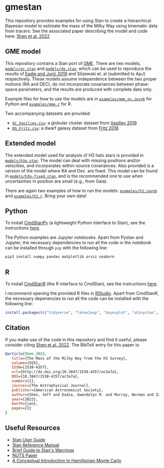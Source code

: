 # gmestan

This repository provides examples for using Stan to create a hierarchical Bayesian model to estimate the mass of the Milky Way using kinematic data from tracers. See the associated paper describing the model and code here: [Shen et al. 2022](https://arxiv.org/abs/2111.09327)

## GME model

This repository contains a Stan port of [GME](https://github.com/gweneadie/GME). There are two models, [`models/gc.stan`](models/gc.stan) and [`models/dg.stan`](models/dg.stan), which can be used to reproduce the results of [Eadie and Jurić 2019](https://ui.adsabs.harvard.edu/abs/2019ApJ...875..159E/abstract) and Slizewski et. al (submitted to ApJ) respectively. These models assume independence between the two proper motions (RA and DEC), do not incorporate covariances between phase-space parameters, and the results are produced with complete data only.

Example files for how to use the models are in [`examples/gme_py.ipynb`](examples/gme_py.ipynb) for Python and [`examples/gme.r`](examples/gme.r) for R. 

Two accompanying datasets are provided:

- [`GC_Vasiliev.csv`](data/GC_Vasiliev.csv): a globular cluster dataset from [Vasiliev 2019](https://ui.adsabs.harvard.edu/abs/2019MNRAS.484.2832V/abstract)
- [`DG_Fritz.csv`](data/DG_Fritz.csv): a dwarf galaxy dataset from [Fritz 2018](https://ui.adsabs.harvard.edu/abs/2018A%26A...619A.103F/abstract)

## Extended model

The extended model used for analysis of H3 halo stars is provided in [`models/h3p.stan`](models/h3p.stan). The model can deal with missing positions and/or velocities, and incorporates within-source covariances. 
Also provided is a version of the model where RA and Dec. are fixed. This model can be found in [`models/h3p-fixed.stan`](models/h3p-fixed.stan), and is the recommended one to use when uncertainties in position are small (e.g., from Gaia). 

There are again two examples of how to run the models: [`examples/h3.ipynb`](examples/h3.ipynb) and [`examples/h3.r`](examples/h3.r). Bring your own data!

## Python

To install [CmdStanPy](https://github.com/stan-dev/cmdstanpy) (a lightweight Python interface to Stan), see the instructions [here](https://cmdstanpy.readthedocs.io/en/v0.9.76/installation.html).

The Python examples are Jupyter notebooks. Apart from Pystan and Jupyter, the necessary dependencies to run all the code in the notebook can be installed through `pip` with the following line:

```bash
pip3 install numpy pandas matplotlib arviz seaborn
```

## R

To install [CmdStanR](https://github.com/stan-dev/cmdstanr) (the R interface to CmdStan), see the instructions [here](https://mc-stan.org/cmdstanr/articles/cmdstanr.html).

I recommend opening the provided R files in [RStudio](https://rstudio.com/products/rstudio/). Apart from CmdStanR, the necessary depenencies to run all the code can be installed with the following line:

```r
install.packages(c("tidyverse", "latex2exp", "bayesplot", "shinystan", "ggridges", "reshape2", "posterior"), dependencies=TRUE)
```

## Citation

If you make use of the code in this repository and find it useful, please consider citing [Shen et al. 2022](https://arxiv.org/abs/2111.09327). The BibTeX entry for this paper is: 
```bibtex
@article{Shen_2022,
   title={The Mass of the Milky Way from the H3 Survey},
   volume={925},
   ISSN={1538-4357},
   url={http://dx.doi.org/10.3847/1538-4357/ac3a7a},
   DOI={10.3847/1538-4357/ac3a7a},
   number={1},
   journal={The Astrophysical Journal},
   publisher={American Astronomical Society},
   author={Shen, Jeff and Eadie, Gwendolyn M. and Murray, Norman and Zaritsky, Dennis and Speagle, Joshua S. and Ting, Yuan-Sen and Conroy, Charlie and Cargile, Phillip A. and Johnson, Benjamin D. and Naidu, Rohan P. and Han, Jiwon Jesse},
   year={2022},
   month={jan},
   pages={1}
}
```

## Useful Resources

- [Stan User Guide](https://mc-stan.org/docs/2_25/stan-users-guide/index.html)
- [Stan Reference Manual](https://mc-stan.org/docs/2_25/reference-manual/index.html)
- [Brief Guide to Stan's Warnings](https://mc-stan.org/misc/warnings.html)
- [NUTS Paper](https://arxiv.org/abs/1111.4246)
- [A Conceptual Introduction to Hamiltonian Monte Carlo](https://arxiv.org/abs/1701.02434)

